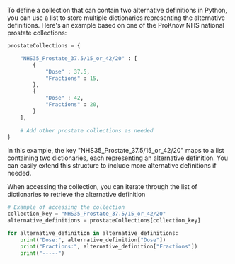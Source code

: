   
To define a collection that can contain two alternative definitions in Python, you can use a list to store multiple dictionaries representing the alternative definitions. Here's an example based on  one of the ProKnow NHS national prostate collections:

```python
prostateCollections = {

    "NHS35_Prostate_37.5/15_or_42/20" : [
        {
            "Dose" : 37.5,
            "Fractions" : 15,
        },
        {
            "Dose" : 42,
            "Fractions" : 20,
        }
    ],

    # Add other prostate collections as needed
}

```

In this example, the key "NHS35_Prostate_37.5/15_or_42/20" maps to a list containing two dictionaries, each representing an alternative definition. You can easily extend this structure to include more alternative definitions if needed.

When accessing the collection, you can iterate through the list of dictionaries to retrieve the alternative definition

```python
# Example of accessing the collection
collection_key = "NHS35_Prostate_37.5/15_or_42/20"
alternative_definitions = prostateCollections[collection_key]

for alternative_definition in alternative_definitions:
    print("Dose:", alternative_definition["Dose"])
    print("Fractions:", alternative_definition["Fractions"])
    print("-----")

```